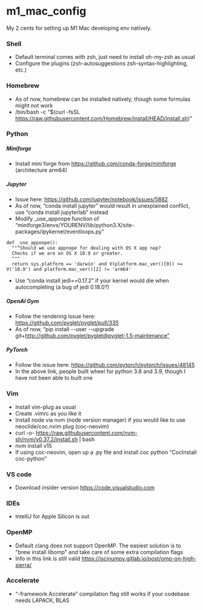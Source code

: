 # m1_mac_config
My 2 cents for setting up M1 Mac developing env natively.

### Shell
- Default terminal comes with zsh, just need to install oh-my-zsh as usual
- Configure the plugins (zsh-autosuggestions zsh-syntax-highlighting, etc.)


### Homebrew
- As of now, homebrew can be installed natively, though some formulas might not work
- /bin/bash -c "$(curl -fsSL https://raw.githubusercontent.com/Homebrew/install/HEAD/install.sh)"


### Python
##### Miniforge
- Install mini forge from https://github.com/conda-forge/miniforge (architecture arm64)
##### Jupyter
- Issue here: https://github.com/jupyter/notebook/issues/5882
- As of now, “conda install jupyter” would result in unexplained conflict, use “conda install jupyterlab” instead
- Modify _use_appnope function of “miniforge3/envs/YOURENV/lib/python3.X/site-packages/ipykernel/eventloops.py”
```
def _use_appnope():
  """Should we use appnope for dealing with OS X app nap?
  Checks if we are on OS X 10.9 or greater.
  """
  return sys.platform == 'darwin' and V(platform.mac_ver()[0]) >= V('10.9') and platform.mac_ver()[2] != 'arm64'
```
- Use “conda install jedi==0.17.2” if your kernel would die when autocompleting (a bug of jedi 0.18.0?)
##### OpenAI Gym
- Follow the rendering issue here: https://github.com/pyglet/pyglet/pull/335
- As of now, “pip install --user --upgrade git+http://github.com/pyglet/pyglet@pyglet-1.5-maintenance”
##### PyTorch
- Follow the issue here: https://github.com/pytorch/pytorch/issues/48145
- In the above link, people built wheel for python 3.8 and 3.9, though I have not been able to built one


### Vim
- Install vim-plug as usual
- Create .vimrc as you like it
- Install node via nvm (node version manager) if you would like to use neoclide/coc.nvim plug (coc-neovim)
- curl -o- https://raw.githubusercontent.com/nvm-sh/nvm/v0.37.2/install.sh | bash
- nvm install v15
- If using coc-neovim, open up a .py file and install coc python “CocInstall coc-python”


### VS code
- Download insider version https://code.visualstudio.com


### IDEs
- IntelliJ for Apple Silicon is out


### OpenMP
- Default clang does not support OpenMP. The easiest solution is to "brew install libomp" and take care of some extra compilation flags
- Info in this link is still valid https://iscinumpy.gitlab.io/post/omp-on-high-sierra/


### Accelerate
- “-framework Accelerate” compilation flag still works if your codebase needs LAPACK, BLAS
